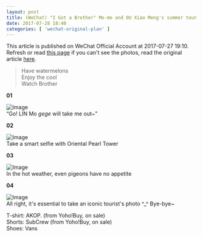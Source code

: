 ```yaml
---
layout: post
title: (WeChat) "I Got a Brother" Mo-mo and OU Xiao Meng's summer tour
date: 2017-07-28 18:40
categories: [ 'wechat-original-plan' ]
---
```


This article is published on WeChat Official Account at 2017-07-27 19:10. Refresh or read [this page](https://github.com/Quadrifolium/originalplan/blob/gh-pages/_posts/WeChat/2017-07-27-WeChat-Original-Plan.md) if you can't see the photos, read the original article [here](https://mp.weixin.qq.com/s/5tjWbRHTnUZ5dzbfcHrZPQ).

<!-- more -->

> Have watermelons  
> Enjoy the cool  
> Watch Brother

**01**

![Image](http://mmbiz.qpic.cn/mmbiz_jpg/XOMVurd7hjQmcgULtjy0pKUIK4KF4ibQ9uDlec4xLGtRCEib3alu110lIg68yYrRXibuuWJESDlxdoUlPNttJkKew/640)  
“Go! LIN Mo *gege* will take me out~”

**02**

![Image](http://mmbiz.qpic.cn/mmbiz_jpg/XOMVurd7hjQmcgULtjy0pKUIK4KF4ibQ9UJHSoskQmzrkaPpVRw1lakYFb6K3WWyZa2Q0EdEJoYM0UciaBASM6fA/640)  
Take a smart selfie with Oriental Pearl Tower

**03**

![Image](http://mmbiz.qpic.cn/mmbiz_jpg/XOMVurd7hjQmcgULtjy0pKUIK4KF4ibQ9ObVHA3I0Pbsdaic6FaVdkBP1pyAJyZyCnvuHN1XcHLyQdAuDnDF5YhA/640)  
In the hot weather, even pigeons have no appetite

**04**

![Image](http://mmbiz.qpic.cn/mmbiz_jpg/XOMVurd7hjQmcgULtjy0pKUIK4KF4ibQ9q2WTzpKfhBg11sGpiceSGvfOUbnoDzuLmFfxicm6jd7ststLafUh6ZVw/640)  
All right, it's essential to take an iconic tourist's photo ^_^ Bye-bye~

T-shirt: AKOP. (from Yoho!Buy, on sale)  
Shorts: SubCrew (from Yoho!Buy, on sale)  
Shoes: Vans
